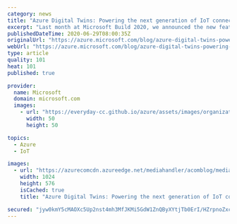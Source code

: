 ```yaml
---
category: news
title: "Azure Digital Twins: Powering the next generation of IoT connected solutions"
excerpt: "Last month at Microsoft Build 2020, we announced the new features for Azure Digital Twins, the IoT platform that enables the creation of next-generation IoT connected solutions that model the real world. Today, we are announcing that these updated capabilities are now available in preview."
publishedDateTime: 2020-06-29T08:00:35Z
originalUrl: "https://azure.microsoft.com/blog/azure-digital-twins-powering-the-next-generation-of-iot-connected-solutions/"
webUrl: "https://azure.microsoft.com/blog/azure-digital-twins-powering-the-next-generation-of-iot-connected-solutions/"
type: article
quality: 101
heat: 101
published: true

provider:
  name: Microsoft
  domain: microsoft.com
  images:
    - url: "https://everyday-cc.github.io/azure/assets/images/organizations/microsoft.com-50x50.jpg"
      width: 50
      height: 50

topics:
  - Azure
  - IoT

images:
  - url: "https://azurecomcdn.azureedge.net/mediahandler/acomblog/media/Default/blog/4fc2801a-636a-45e1-965a-42626ca8f07c.png"
    width: 1024
    height: 576
    isCached: true
    title: "Azure Digital Twins: Powering the next generation of IoT connected solutions"

secured: "jyw0kmY5cMAOXc5Up2nst4mh3MfJKMi5GdW1ZnQByXYtjTb0ErI/HZrpnoZxcmgW5kJpjyhFQzCVyMGoGBCnHvS40kmPZiuDHyCQvNJnI4vyMeba824+d4TNagH8JsrM2preio7VTICrqYv2UIFgU4ASx0zzJJQOr/rb/pNBQXnQQrrVPY0c95/KippqLuc3oV/yiJMC3fi/PocBUi80Yl8Qi62WJPjh0mZ89XL6WuxDcJYWmSoBYWJbmNsRbd5ottYxOCPT9L6VS1DN7QR8bwdSUYkHOUzE+sNtTPuFQhUkiJrkvpLYs7poYfKTkUBjyas0D2UsEugtJl3KkLkP3yAE9Zuyyq1TeyMe2iBxA00=;B2vWfz8GTM8iy6P+GCrYxA=="
---
```


